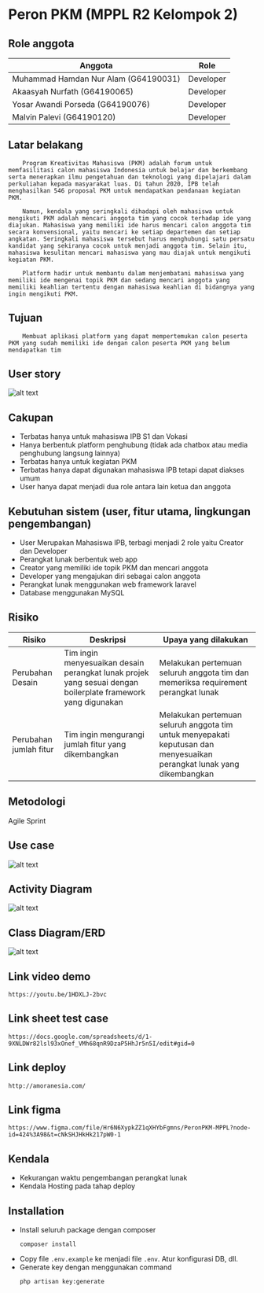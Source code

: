 # Peron PKM (MPPL R2 Kelompok 2)

## Role anggota

| Anggota                              | Role      |
| ------------------------------------ | --------- |
| Muhammad Hamdan Nur Alam (G64190031) | Developer |
| Akaasyah Nurfath (G64190065)         | Developer |
| Yosar Awandi Porseda (G64190076)     | Developer |
| Malvin Palevi (G64190120)            | Developer |

## Latar belakang

```
    Program Kreativitas Mahasiswa (PKM) adalah forum untuk memfasilitasi calon mahasiswa Indonesia untuk belajar dan berkembang serta menerapkan ilmu pengetahuan dan teknologi yang dipelajari dalam perkuliahan kepada masyarakat luas. Di tahun 2020, IPB telah menghasilkan 546 proposal PKM untuk mendapatkan pendanaan kegiatan PKM.
```

```
    Namun, kendala yang seringkali dihadapi oleh mahasiswa untuk mengikuti PKM adalah mencari anggota tim yang cocok terhadap ide yang diajukan. Mahasiswa yang memiliki ide harus mencari calon anggota tim secara konvensional, yaitu mencari ke setiap departemen dan setiap angkatan. Seringkali mahasiswa tersebut harus menghubungi satu persatu kandidat yang sekiranya cocok untuk menjadi anggota tim. Selain itu, mahasiswa kesulitan mencari mahasiswa yang mau diajak untuk mengikuti kegiatan PKM.
```

```
    Platform hadir untuk membantu dalam menjembatani mahasiswa yang memiliki ide mengenai topik PKM dan sedang mencari anggota yang memiliki keahlian tertentu dengan mahasiswa keahlian di bidangnya yang ingin mengikuti PKM.
```

## Tujuan

```
    Membuat aplikasi platform yang dapat mempertemukan calon peserta PKM yang sudah memiliki ide dengan calon peserta PKM yang belum mendapatkan tim
```

## User story

![alt text](public/images/user_story.jpg)

## Cakupan

- Terbatas hanya untuk mahasiswa IPB S1 dan Vokasi
- Hanya berbentuk platform penghubung (tidak ada chatbox atau media penghubung langsung lainnya)
- Terbatas hanya untuk kegiatan PKM
- Terbatas hanya dapat digunakan mahasiswa IPB tetapi dapat diakses umum
- User hanya dapat menjadi dua role antara lain ketua dan anggota

## Kebutuhan sistem (user, fitur utama, lingkungan pengembangan)

- User Merupakan Mahasiswa IPB, terbagi menjadi 2 role yaitu Creator dan Developer
- Perangkat lunak berbentuk web app
- Creator yang memiliki ide topik PKM dan mencari anggota
- Developer yang mengajukan diri sebagai calon anggota
- Perangkat lunak menggunakan web framework laravel
- Database menggunakan MySQL

## Risiko

| Risiko                 | Deskripsi                                                                                                    | Upaya yang dilakukan                                                                                                   |
| ---------------------- | ------------------------------------------------------------------------------------------------------------ | ---------------------------------------------------------------------------------------------------------------------- |
| Perubahan Desain       | Tim ingin menyesuaikan desain perangkat lunak projek yang sesuai dengan boilerplate framework yang digunakan | Melakukan pertemuan seluruh anggota tim dan memeriksa requirement perangkat lunak                                      |
| Perubahan jumlah fitur | Tim ingin mengurangi jumlah fitur yang dikembangkan                                                          | Melakukan pertemuan seluruh anggota tim untuk menyepakati keputusan dan menyesuaikan perangkat lunak yang dikembangkan |

## Metodologi

Agile Sprint

## Use case

![alt text](public/images/use_case_diagram.jpg)

## Activity Diagram

![alt text](public/images/activity_diagram.jpg)

## Class Diagram/ERD

![alt text](public/images/class_diagram.jpg)

## Link video demo

```
https://youtu.be/1HDXLJ-2bvc
```

## Link sheet test case

```
https://docs.google.com/spreadsheets/d/1-9XNLDWr82lsl93xOnef_VMh68qnR9DzaP5HhJr5n5I/edit#gid=0
```

## Link deploy

```
http://amoranesia.com/
```

## Link figma

```
https://www.figma.com/file/Hr6N6XypkZZ1qXHYbFgmns/PeronPKM-MPPL?node-id=424%3A98&t=cNkSHJHkHk217pW0-1
```

## Kendala

- Kekurangan waktu pengembangan perangkat lunak
- Kendala Hosting pada tahap deploy

## Installation

- Install seluruh package dengan composer
  ```
  composer install
  ```
- Copy file `.env.example` ke menjadi file `.env`. Atur konfigurasi DB, dll.
- Generate key dengan menggunakan command
  ```
  php artisan key:generate
  ```
